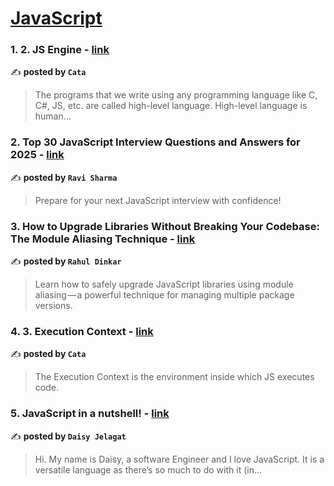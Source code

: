 
<h1><a href=https://medium.com/tag/javascript-development/recommended target="_blank" rel="noopener noreferrer">JavaScript</a></h1>
<h3>1. 2. JS Engine - <a href="https://medium.com/@catajohn92/2-js-engine-9349d4c2f3a8" target="_blank" rel="noopener noreferrer">link</a></h3>

✍️ **posted by `Cata`**

<blockquote>The programs that we write using any programming language like C, C#, JS, etc. are called high-level language. High-level language is human…</blockquote>

<h3>2. Top 30 JavaScript Interview Questions and Answers for 2025 - <a href="https://medium.com/@javascriptcentric/top-30-javascript-interview-questions-and-answers-for-2024-7f1e2d1d0638" target="_blank" rel="noopener noreferrer">link</a></h3>

✍️ **posted by `Ravi Sharma`**

<blockquote>Prepare for your next JavaScript interview with confidence!</blockquote>

<h3>3. How to Upgrade Libraries Without Breaking Your Codebase: The Module Aliasing Technique - <a href="https://medium.com/@rahul.dinkar/how-to-upgrade-libraries-without-breaking-your-codebase-the-module-aliasing-technique-d7a420a4ebeb" target="_blank" rel="noopener noreferrer">link</a></h3>

✍️ **posted by `Rahul Dinkar`**

<blockquote>Learn how to safely upgrade JavaScript libraries using module aliasing — a powerful technique for managing multiple package versions.</blockquote>

<h3>4. 3. Execution Context - <a href="https://medium.com/@catajohn92/3-execution-context-6107464347b2" target="_blank" rel="noopener noreferrer">link</a></h3>

✍️ **posted by `Cata`**

<blockquote>The Execution Context is the environment inside which JS executes code.</blockquote>

<h3>5. JavaScript in a nutshell! - <a href="https://medium.com/@daisyjelagat/javascript-in-a-nutshell-669dab5b6e78" target="_blank" rel="noopener noreferrer">link</a></h3>

✍️ **posted by `Daisy Jelagat`**

<blockquote>Hi. My name is Daisy, a software Engineer and I love JavaScript. It is a versatile language as there’s so much to do with it (in…</blockquote>

